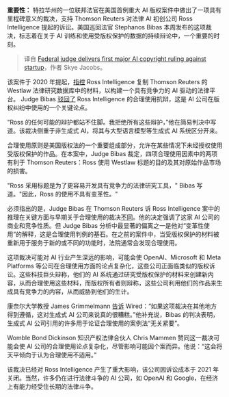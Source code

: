 
<!--
title: 联邦法官对一家初创公司做出了首个重大AI版权裁决
cover: https://www.techspot.com/images2/news/ts3_thumbs/2025/02/2025-02-12-ts3_thumbs-859.jpg
-->

**重要性：** 特拉华州的一位联邦法官在美国首例重大 AI 版权案件中做出了一项具有里程碑意义的裁决，支持 Thomson Reuters 对法律 AI 初创公司 Ross Intelligence 提起的诉讼。美国巡回法官 Stephanos Bibas 本周发布的这项裁决，标志着在关于 AI 训练和使用受版权保护的数据的持续辩论中，一个重要的时刻。

> 译自 [Federal judge delivers first major AI copyright ruling against startup](https://www.techspot.com/news/106738-federal-judge-rules-against-ai-company-major-copyright.html)，作者 Skye Jacobs。

该案件于 2020 年提起，[指控](https://www.reuters.com/legal/thomson-reuters-wins-ai-copyright-fair-use-ruling-against-one-time-competitor-2025-02-11/) Ross Intelligence 复制 Thomson Reuters 的 Westlaw 法律研究数据库中的材料，以构建一个具有竞争力的 AI 驱动的法律平台。 Judge Bibas [驳回了](https://fingfx.thomsonreuters.com/gfx/legaldocs/xmvjbznbkvr/THOMSON%20REUTERS%20ROSS%20LAWSUIT%20fair%20use.pdf) Ross Intelligence 的合理使用抗辩，这是 AI 公司在版权纠纷中使用的一个关键论点。

“Ross 的任何可能的辩护都站不住脚。我拒绝所有这些辩护，”他在简易判决中写道。该裁决侧重于非生成式 AI，将其与大型语言模型等生成式 AI 系统区分开来。

合理使用原则是美国版权法的一个重要组成部分，允许在某些情况下未经授权使用受版权保护的作品。在本案中，Judge Bibas 裁定，四项合理使用因素中的两项有利于 Thomson Reuters：Ross 使用 Westlaw 标题的目的及其对原始作品市场的损害。

"Ross 采用标题是为了更容易开发具有竞争力的法律研究工具，" Bibas 写道。"因此，Ross 的使用不具有变革性。"

必须指出的是，Judge Bibas 在 Thomson Reuters 诉 Ross Intelligence 案中的推理在关键方面与早期关于合理使用的裁决[不同](https://news.bloomberglaw.com/ip-law/judge-rejects-fair-use-defense-in-westlaw-ai-copyright-lawsuit)。他的决定强调了这家 AI 公司的商业和竞争性质。但 Judge Bibas 分析中最显著的偏离之一是他对“变革性使用”的解释，这是合理使用判例的基石。在之前的案件中，当受版权保护的材料被重新用于服务于新的或不同的功能时，法院通常会发现合理使用。

这项裁决可能对 AI 行业产生深远的影响，可能会使 OpenAI、Microsoft 和 Meta Platforms 等公司在合理使用方面的论点复杂化，这些公司正面临类似的版权诉讼。这些科技巨头辩称，他们的 AI 系统通过研究受版权保护的材料来创建新内容，从而合理使用这些材料，而版权所有者则辩称，这些公司利用他们的作品来生成具有竞争力的内容，从而威胁到他们的生计。

康奈尔大学教授 James Grimmelmann [告诉](https://www.wired.com/story/thomson-reuters-ai-copyright-lawsuit/) Wired：“如果这项裁决在其他地方得到遵循，这对生成式 AI 公司来说真的很糟糕。”他补充说，Bibas 的判决表明，生成式 AI 公司引用的许多用于论证合理使用的案例法“无关紧要”。

Womble Bond Dickinson 知识产权法律合伙人 Chris Mammen 赞同这一裁决可能会使 AI 公司的合理使用论点复杂化，尽管影响可能因个案而异。他说：“这会将天平倾向于认为合理使用不适用。”

该裁决已经对 Ross Intelligence 产生了重大影响，该公司因诉讼成本于 2021 年关闭。当然，许多仍在进行法律斗争的 AI 公司，如 OpenAI 和 Google，在经济上有能力经受住长期的法律斗争。